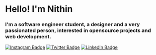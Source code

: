 # Hello! I'm Nithin 
### I'm a **software engineer student**, a **designer** and a very **passionated person**, interested in opensource projects and web development. 

 [![Instagram Badge](https://img.shields.io/badge/-Instagram-blue?style=flat-square&logo=Instagram&logoColor=white&color=242933&link=https://www.instagram.com/gnithin126/)](https://www.instagram.com/gnithin126/)
 [![Twitter Badge](https://img.shields.io/badge/-Twitter-1ca0f1?style=flat-square&color=242933&logo=twitter&logoColor=white&link=https://twitter.com/126nithin)](https://twitter.com/126nithin) 
 [![LinkedIn Badge](https://img.shields.io/badge/-Linkedin-1ca0f1?style=flat-square&color=242933&logo=linkedin&logoColor=white&link=https://www.linkedin.com/in/nithin-gannarpu-512282229/)](https://www.linkedin.com/in/nithin-gannarpu-512282229/) 

